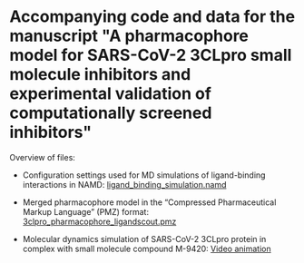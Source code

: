 # Accompanying code and data for the manuscript "A pharmacophore model for SARS-CoV-2 3CLpro small molecule inhibitors and experimental validation of computationally screened inhibitors"


Overview of files:

- Configuration settings used for MD simulations of ligand-binding interactions in NAMD: [ligand_binding_simulation.namd](ligand_binding_simulation.namd)

- Merged pharmacophore model in the “Compressed Pharmaceutical Markup Language” (PMZ) format: [3clpro_pharmacophore_ligandscout.pmz](3clpro_pharmacophore_ligandscout.pmz)

- Molecular dynamics simulation of SARS-CoV-2 3CLpro protein in complex with small molecule compound M-9420: [Video animation](https://youtu.be/XgBIvR_TQ-s)


